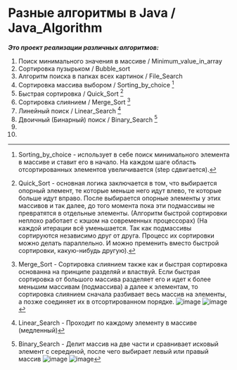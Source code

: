 # Разные алгоритмы в Java / Java_Algorithm
___Это проект реализации различных алгоритмов:___
1. Поиск минимального значения в массиве / Minimum_value_in_array 
2. Сортировка пузырьком / Bubble_sort 
3. Алгоритм поиска в папках всех картинок / File_Search 
4. Сортировка массива выбором / Sorting_by_choice [^4]
5. Быстрая сортировка / Quick_Sort [^5]
6. Сортировка слиянием / Merge_Sort [^6]
7. Линейный поиск / Linear_Search [^7]
8. Двоичный (Бинарный) поиск / Binary_Search [^8]
9. 
10. 




[^4]: Sorting_by_choice - использует в себе поиск минимального элемента в массиве и ставит его в начало. На каждом шаге область отсортированных элементов увеличивается (step сдвигается).
[^5]: Quick_Sort - основная логика заключается в том, что выбирается опорный элемент, те которые меньше него идут влево, те которые больше идут вправо. После выбирается опорные элементы у этих массивов и так далее, до того момента пока эти подмассивы не превратятся в отдельные элементы. (Алгоритм быстрой сортировки неплохо работает с кэшом на современных процессорах) (На каждой итерации всё уменьшается. Так как подмассивы сортируются независимо друг от друга. Процесс их сортировки можно делать параллельно. И можно пременить вместо быстрой сортировки, какую-нибудь другую).
[^6]: Merge_Sort - Сортировка слиянием также как и быстрая сортировка основанна на принципе разделяй и властвуй. Если быстрая сортировка от большого массива разделяет его и идет к более меньшим массивам (подмассива) а далее к элементам, то сортировка слиянием сначала разбивает весь массив на элементы, а позже соединяет их в отсортированном порядке. ![image](https://user-images.githubusercontent.com/35079479/146191035-bdee7459-867d-4d6e-906a-0aa1826e34b3.png)
![image](https://user-images.githubusercontent.com/35079479/146193112-6bb12ad0-03c4-476d-b84f-9d1ac4522225.png)
[^7]: Linear_Search - Проходит по каждому элементу в массиве (медленный)
[^8]: Binary_Search - Делит массив на две части и сравнивает исковый элемент с серединой, после чего выбирает левый или правый массив ![image](https://user-images.githubusercontent.com/35079479/146417618-5790fd18-ad1a-45db-a290-5818920b5a48.png)
 ![image](https://user-images.githubusercontent.com/35079479/146413871-1c5950dd-aa1d-4534-a131-00fb3b46e0e1.png)

